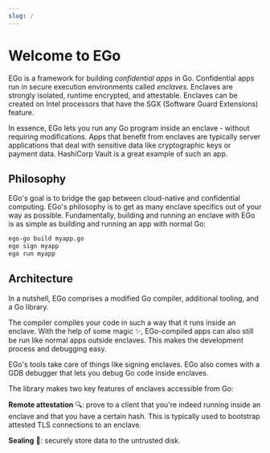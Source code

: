 ```yaml
---
slug: /
---
```


# Welcome to EGo

EGo is a framework for building *confidential apps* in Go. Confidential apps run in secure execution environments called *enclaves*. Enclaves are strongly isolated, runtime encrypted, and attestable. Enclaves can be created on Intel processors that have the SGX (Software Guard Extensions) feature.

In essence, EGo lets you run any Go program inside an enclave - without requiring modifications. Apps that benefit from enclaves are typically server applications that deal with sensitive data like cryptographic keys or payment data. HashiCorp Vault is a great example of such an app.

## Philosophy

EGo's goal is to bridge the gap between cloud-native and confidential computing. EGo's philosophy is to get as many enclave specifics out of your way as possible. Fundamentally, building and running an enclave with EGo is as simple as building and running an app with normal Go:

```bash
ego-go build myapp.go
ego sign myapp
ego run myapp
```

## Architecture

In a nutshell, EGo comprises a modified Go compiler, additional tooling, and a Go library.

The compiler compiles your code in such a way that it runs inside an enclave. With the help of some magic ✨, EGo-compiled apps can also still be run like normal apps outside enclaves. This makes the development process and debugging easy.

EGo's tools take care of things like signing enclaves. EGo also comes with a GDB debugger that lets you debug Go code inside enclaves.

The library makes two key features of enclaves accessible from Go:

**Remote attestation** 🔍: prove to a client that you're indeed running inside an enclave and that you have a certain hash. This is typically used to bootstrap attested TLS connections to an enclave.

**Sealing** 📧: securely store data to the untrusted disk.
